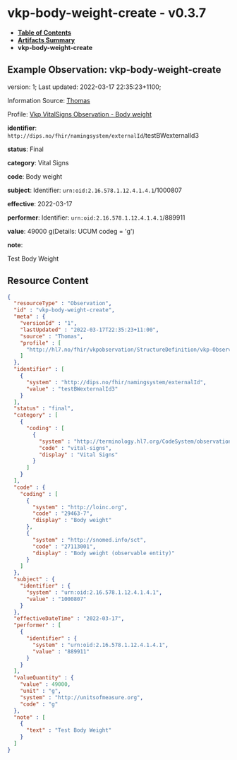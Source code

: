 # vkp-body-weight-create - v0.3.7

* [**Table of Contents**](toc.md)
* [**Artifacts Summary**](artifacts.md)
* **vkp-body-weight-create**

## Example Observation: vkp-body-weight-create

version: 1; Last updated: 2022-03-17 22:35:23+1100; 

Information Source: [Thomas](https://simplifier.net/resolve?scope=hl7.fhir.no.basis@2.2.2&canonical=http://fhir.org/packages/hl7.fhir.no.basis/Thomas)

Profile: [Vkp VitalSigns Observation - Body weight](StructureDefinition-vkp-Observation-Bodyweight.md)

**identifier**: `http://dips.no/fhir/namingsystem/externalId`/testBWexternalId3

**status**: Final

**category**: Vital Signs

**code**: Body weight

**subject**: Identifier: `urn:oid:2.16.578.1.12.4.1.4.1`/1000807

**effective**: 2022-03-17

**performer**: Identifier: `urn:oid:2.16.578.1.12.4.1.4.1`/889911

**value**: 49000 g(Details: UCUM codeg = 'g')

**note**: 

> 

Test Body Weight




## Resource Content

```json
{
  "resourceType" : "Observation",
  "id" : "vkp-body-weight-create",
  "meta" : {
    "versionId" : "1",
    "lastUpdated" : "2022-03-17T22:35:23+11:00",
    "source" : "Thomas",
    "profile" : [
      "http://hl7.no/fhir/vkpobservation/StructureDefinition/vkp-Observation-Bodyweight"
    ]
  },
  "identifier" : [
    {
      "system" : "http://dips.no/fhir/namingsystem/externalId",
      "value" : "testBWexternalId3"
    }
  ],
  "status" : "final",
  "category" : [
    {
      "coding" : [
        {
          "system" : "http://terminology.hl7.org/CodeSystem/observation-category",
          "code" : "vital-signs",
          "display" : "Vital Signs"
        }
      ]
    }
  ],
  "code" : {
    "coding" : [
      {
        "system" : "http://loinc.org",
        "code" : "29463-7",
        "display" : "Body weight"
      },
      {
        "system" : "http://snomed.info/sct",
        "code" : "27113001",
        "display" : "Body weight (observable entity)"
      }
    ]
  },
  "subject" : {
    "identifier" : {
      "system" : "urn:oid:2.16.578.1.12.4.1.4.1",
      "value" : "1000807"
    }
  },
  "effectiveDateTime" : "2022-03-17",
  "performer" : [
    {
      "identifier" : {
        "system" : "urn:oid:2.16.578.1.12.4.1.4.1",
        "value" : "889911"
      }
    }
  ],
  "valueQuantity" : {
    "value" : 49000,
    "unit" : "g",
    "system" : "http://unitsofmeasure.org",
    "code" : "g"
  },
  "note" : [
    {
      "text" : "Test Body Weight"
    }
  ]
}

```

